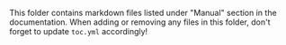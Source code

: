 This folder contains markdown files listed under "Manual" section in the documentation.  When adding or removing any files in this folder, don't forget to update `toc.yml` accordingly!
